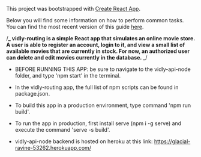 This project was bootstrapped with [Create React App](https://github.com/facebookincubator/create-react-app).

Below you will find some information on how to perform common tasks.<br>
You can find the most recent version of this guide [here](https://github.com/facebookincubator/create-react-app/blob/master/packages/react-scripts/template/README.md).

/**_
vidly-routing is a simple React app that simulates an online movie store. A user is able to register an account, login to it, and view a small list of available movies that are currently in stock. For now, an authorized user can delete and edit movies currently in the database.
_**/

- BEFORE RUNNING THIS APP: be sure to navigate to the vidly-api-node folder, and type 'npm start' in the terminal.
- In the vidly-routing app, the full list of npm scripts can be found in package.json.
- To build this app in a production environment, type command 'npm run build'.
- To run the app in production, first install serve (npm i -g serve) and execute the command 'serve -s build'.

- vidly-api-node backend is hosted on heroku at this link: https://glacial-ravine-53262.herokuapp.com/
